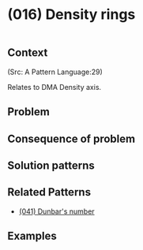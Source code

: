 # (016) Density rings

<image>

## Context

(Src: A Pattern Language:29)

Relates to DMA Density axis.

## Problem


## Consequence of problem


## Solution patterns


## Related Patterns

* [(041) Dunbar's number](../(041)%20Dunbar%20number/README.md)  


## Examples


<links to examples>